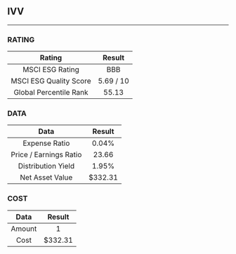 ## IVV
----
### RATING

|Rating|Result|
|:----:|:---:|
|MSCI ESG Rating|BBB|
|MSCI ESG Quality Score|5.69 / 10|
|Global Percentile Rank|55.13|

### DATA

|Data|Result|
|:----:|:---:|
|Expense Ratio|0.04%|
|Price / Earnings Ratio|23.66|
|Distribution Yield|1.95%|
|Net Asset Value|$332.31|

### COST

|Data|Result|
|:----:|:---:|
|Amount|1|
|Cost|$332.31|
